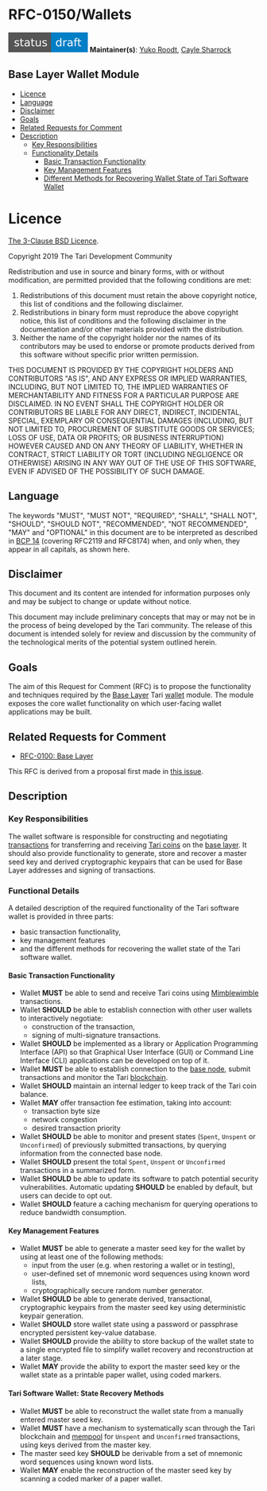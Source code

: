 # RFC-0150/Wallets
![status: draft](https://github.com/tari-project/tari/raw/master/RFC/src/theme/images/status-draft.svg)
**Maintainer(s)**: [Yuko Roodt](https://github.com/neonknight64), [Cayle Sharrock](https://github.com/CjS77)

## Base Layer Wallet Module

<!-- TOC -->
* [Licence](#licence)
* [Language](#language)
* [Disclaimer](#disclaimer)
* [Goals](#goals)
* [Related Requests for Comment](#related-requests-for-comment)
* [Description](#description)
    * [Key Responsibilities](#key-responsibilities)
    * [Functionality Details](#functionality-details)
      * [Basic Transaction Functionality](#basic-transaction-functionality)
      * [Key Management Features](#key-management-features)
      * [Different Methods for Recovering Wallet State of Tari Software Wallet](#different-methods-for-recovering-wallet-state-of-tari-software-wallet)
<!-- TOC -->

# Licence

[The 3-Clause BSD Licence](https://opensource.org/licenses/BSD-3-Clause).

Copyright 2019 The Tari Development Community

Redistribution and use in source and binary forms, with or without modification, are permitted provided that the
following conditions are met:

1. Redistributions of this document must retain the above copyright notice, this list of conditions and the following
   disclaimer.
2. Redistributions in binary form must reproduce the above copyright notice, this list of conditions and the following
   disclaimer in the documentation and/or other materials provided with the distribution.
3. Neither the name of the copyright holder nor the names of its contributors may be used to endorse or promote products
   derived from this software without specific prior written permission.

THIS DOCUMENT IS PROVIDED BY THE COPYRIGHT HOLDERS AND CONTRIBUTORS "AS IS", AND ANY EXPRESS OR IMPLIED WARRANTIES,
INCLUDING, BUT NOT LIMITED TO, THE IMPLIED WARRANTIES OF MERCHANTABILITY AND FITNESS FOR A PARTICULAR PURPOSE ARE
DISCLAIMED. IN NO EVENT SHALL THE COPYRIGHT HOLDER OR CONTRIBUTORS BE LIABLE FOR ANY DIRECT, INDIRECT, INCIDENTAL,
SPECIAL, EXEMPLARY OR CONSEQUENTIAL DAMAGES (INCLUDING, BUT NOT LIMITED TO, PROCUREMENT OF SUBSTITUTE GOODS OR
SERVICES; LOSS OF USE, DATA OR PROFITS; OR BUSINESS INTERRUPTION) HOWEVER CAUSED AND ON ANY THEORY OF LIABILITY,
WHETHER IN CONTRACT, STRICT LIABILITY OR TORT (INCLUDING NEGLIGENCE OR OTHERWISE) ARISING IN ANY WAY OUT OF THE USE OF
THIS SOFTWARE, EVEN IF ADVISED OF THE POSSIBILITY OF SUCH DAMAGE.

## Language

The keywords "MUST", "MUST NOT", "REQUIRED", "SHALL", "SHALL NOT", "SHOULD", "SHOULD NOT", "RECOMMENDED", 
"NOT RECOMMENDED", "MAY" and "OPTIONAL" in this document are to be interpreted as described in 
[BCP 14](https://tools.ietf.org/html/bcp14) (covering RFC2119 and RFC8174) when, and only when, they appear in all capitals, as 
shown here.

## Disclaimer

This document and its content are intended for information purposes only and may be subject to change or update
without notice.

This document may include preliminary concepts that may or may not be in the process of being developed by the Tari
community. The release of this document is intended solely for review and discussion by the community of the
technological merits of the potential system outlined herein.

## Goals

The aim of this Request for Comment (RFC) is to propose the functionality and techniques required by the [Base Layer] 
Tari [wallet] module. The module exposes the core wallet functionality on which user-facing wallet applications may be built.

## Related Requests for Comment

* [RFC-0100: Base Layer](./RFC-0100_BaseLayer.md)

This RFC is derived from a proposal first made in [this issue](https://github.com/tari-project/tari/issues/17).

## Description

### Key Responsibilities

The wallet software is responsible for constructing and negotiating [transactions][transaction] for transferring and receiving 
[Tari coins][Tari coin] on the [base layer][Base Layer]. It should also provide functionality to generate, store and recover a master seed key 
and derived cryptographic keypairs that can be used for Base Layer addresses and signing of transactions.

### Functional Details 

A detailed description of the required functionality of the Tari software wallet is provided in three parts:
* basic transaction functionality,
* key management features
* and the different methods for recovering the wallet state of the Tari software wallet.

#### Basic Transaction Functionality

- Wallet **MUST** be able to send and receive Tari coins using [Mimblewimble] transactions.
- Wallet **SHOULD** be able to establish connection with other user wallets to interactively negotiate:
  - construction of the transaction,
  - signing of multi-signature transactions.
- Wallet **SHOULD** be implemented as a library or Application Programming Interface (API) so that Graphical
User Interface (GUI) or Command Line Interface (CLI) applications can be developed on top of it.
- Wallet **MUST** be able to establish connection to the [base node][Base Node], submit transactions and monitor the Tari [blockchain].
- Wallet **SHOULD** maintain an internal ledger to keep track of the Tari coin balance.
- Wallet **MAY** offer transaction fee estimation, taking into account:
  - transaction byte size
  - network congestion
  - desired transaction priority
- Wallet **SHOULD** be able to monitor and present states (`Spent`, `Unspent` or `Unconfirmed`) of previously submitted transactions, 
by querying information from the connected base node.
- Wallet **SHOULD** present the total `Spent`, `Unspent` or `Unconfirmed` transactions in a summarized form. 
- Wallet **SHOULD** be able to update its software to patch potential security vulnerabilities. 
Automatic updating **SHOULD** be enabled by default, but users can decide to opt out.
- Wallet **SHOULD** feature a caching mechanism for querying operations to reduce bandwidth consumption.

#### Key Management Features

- Wallet **MUST** be able to generate a master seed key for the wallet by using at least one of the following methods:
  - input from the user (e.g. when restoring a wallet or in testing),
  - user-defined set of mnemonic word sequences using known word lists,
  - cryptographically secure random number generator.
- Wallet **SHOULD** be able to generate derived, transactional, cryptographic keypairs from the master seed key using deterministic 
keypair generation.
- Wallet **SHOULD** store wallet state using a password or passphrase encrypted persistent key-value database.
- Wallet **SHOULD** provide the ability to store backup of the wallet state to a single encrypted file to simplify wallet recovery and 
reconstruction at a later stage.
- Wallet **MAY** provide the ability to export the master seed key or the wallet state as a printable paper wallet, using coded markers.

#### Tari Software Wallet: State Recovery Methods

- Wallet **MUST** be able to reconstruct the wallet state from a manually entered master seed key. 
- Wallet **MUST** have a mechanism to systematically scan through the Tari blockchain and [mempool](RFC-0190_Mempool.md) for `Unspent` and `Unconfirmed` 
transactions, using keys derived from the master key.
- The master seed key **SHOULD** be derivable from a set of mnemonic word sequences using known word lists.
- Wallet **MAY** enable the reconstruction of the master seed key by scanning a coded marker of a paper wallet.

[wallet]: Glossary.md#wallet
[Base Layer]: Glossary.md#base-layer
[tari coin]: Glossary.md#tari-coin
[transaction]: Glossary.md#transaction
[mimblewimble]: Glossary.md#mimblewimble
[blockchain]: Glossary.md#blockchain
[base node]: Glossary.md#base-node
